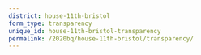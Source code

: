 ```yaml
---
district: house-11th-bristol
form_type: transparency
unique_id: house-11th-bristol-transparency
permalink: /2020bq/house-11th-bristol/transparency/
---
```

